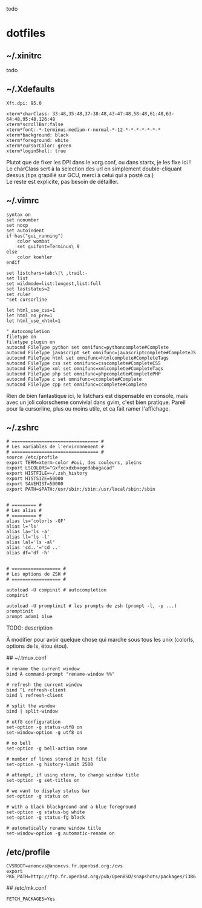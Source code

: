 todo

# dotfiles

## ~/.xinitrc

todo



## ~/.Xdefaults

	Xft.dpi: 95.0
	
	xterm*charClass: 33:48,35:48,37-38:48,43-47:48,58:48,61:48,63-64:48,95:48,126:48
	xterm*scrollBar:false
	xterm*font:-*-terminus-medium-r-normal-*-12-*-*-*-*-*-*-*
	xterm*background: black
	xterm*foreground: white
	xterm*cursorColor: green
	xterm*loginShell: true

Plutot que de fixer les DPI dans le xorg.conf, ou dans startx, je les fixe ici
!  
Le charClass sert à la selection des url en simplement double-cliquant dessus
(tips grapillé sur GCU, merci à celui qui a posté ca.)  
Le reste est explicite, pas besoin de détailler.



## ~/.vimrc

	syntax on
	set nonumber
	set nocp
	set autoindent
	if has("gui_running")
		color wombat
		set guifont=Terminus\ 9
	else
		color koehler
	endif
	
	set listchars=tab:\|\ ,trail:-
	set list
	set wildmode=list:longest,list:full
	set laststatus=2
	set ruler
	"set cursorline
	
	let html_use_css=1
	let html_no_pre=1
	let html_use_xhtml=1
	
	" Autocompletion
	filetype on
	filetype plugin on
	autocmd FileType python set omnifunc=pythoncomplete#Complete
	autocmd FileType javascript set omnifunc=javascriptcomplete#CompleteJS
	autocmd FileType html set omnifunc=htmlcomplete#CompleteTags
	autocmd FileType css set omnifunc=csscomplete#CompleteCSS
	autocmd FileType xml set omnifunc=xmlcomplete#CompleteTags
	autocmd FileType php set omnifunc=phpcomplete#CompletePHP
	autocmd FileType c set omnifunc=ccomplete#Complete
	autocmd FileType cpp set omnifunc=ccomplete#Complete

Rien de bien fantastique ici, le listchars est dispensable en console, mais
avec un joli colorscheme convivial dans gvim, c'est bien pratique. Pareil pour
la cursorline, plus ou moins utile, et ca fait ramer l'affichage.



## ~/.zshrc

	# ================================ #
	# Les variables de l'environnement #
	# ================================ #
	source /etc/profile
	export TERM=xterm-color #oui, des couleurs, pleins
	export LSCOLORS="Gxfxcxdxbxegedabagacad"
	export HISTFILE=~/.zsh_history
	export HISTSIZE=50000
	export SAVEHIST=50000
	export PATH=$PATH:/usr/sbin:/sbin:/usr/local/sbin:/sbin
	
	
	# ========= #
	# Les alias #
	# ========= #
	alias ls='colorls -GF'
	alias l='ls'
	alias la='ls -a'
	alias ll='ls -l'
	alias lal='ls -al'
	alias 'cd..'='cd ..'
	alias df='df -h'
	
	
	# ================== #
	# Les options de ZSH #
	# ================== #
	
	autoload -U compinit # autocompletion
	compinit
	
	autoload -U promptinit # les prompts de zsh (prompt -l, -p ...)
	promptinit
	prompt adam1 blue

TODO: description  
  
À modifier pour avoir quelque chose qui marche sous tous les unix (colorls, options de ls, étou étou).



## ~/.tmux.conf

	# rename the current window
	bind A command-prompt "rename-window %%"
	
	# refresh the current window
	bind ^L refresh-client
	bind l refresh-client
	
	# split the window
	bind | split-window
	
	# utf8 configuration
	set-option -g status-utf8 on
	set-window-option -g utf8 on
	
	# no bell
	set-option -g bell-action none
	
	# number of lines stored in hist file
	set-option -g history-limit 2500
	
	# attempt, if using xterm, to change window title
	set-option -g set-titles on
	
	# we want to display status bar
	set-option -g status on
	
	# with a black blackground and a blue foreground
	set-option -g status-bg white
	set-option -g status-fg black
	
	# automatically rename window title
	set-window-option -g automatic-rename on



## /etc/profile

	CVSROOT=anoncvs@anoncvs.fr.openbsd.org:/cvs
	export PKG_PATH=http://ftp.fr.openbsd.org/pub/OpenBSD/snapshots/packages/i386



## /etc/mk.conf

	FETCH_PACKAGES=Yes
